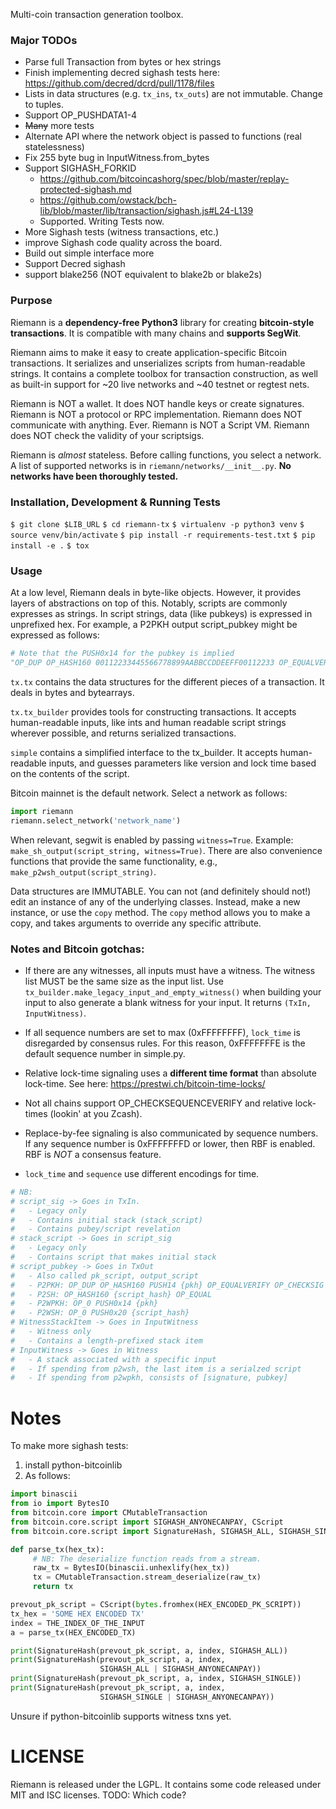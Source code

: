 Multi-coin transaction generation toolbox.

### Major TODOs

* Parse full Transaction from bytes or hex strings
* Finish implementing decred sighash tests here: https://github.com/decred/dcrd/pull/1178/files
* Lists in data structures (e.g. `tx_ins`, `tx_outs`) are not immutable. Change to tuples.
* Support OP_PUSHDATA1-4
* ~~Many~~ more tests
* Alternate API where the network object is passed to functions (real statelessness)
* Fix 255 byte bug in InputWitness.from_bytes
* Support SIGHASH_FORKID
    * https://github.com/bitcoincashorg/spec/blob/master/replay-protected-sighash.md
    * https://github.com/owstack/bch-lib/blob/master/lib/transaction/sighash.js#L24-L139
    * Supported. Writing Tests now.
* More Sighash tests (witness transactions, etc.)
* improve Sighash code quality across the board.
* Build out simple interface more
* Support Decred sighash
* support blake256 (NOT equivalent to blake2b or blake2s)

### Purpose

Riemann is a **dependency-free Python3** library for creating **bitcoin-style transactions**. It is compatible with many chains and **supports SegWit**.

Riemann aims to make it easy to create application-specific Bitcoin transactions. It serializes and unserializes scripts from human-readable strings. It contains a complete toolbox for transaction construction, as well as built-in support for ~20 live networks and ~40 testnet or regtest nets.

Riemann is NOT a wallet. It does NOT handle keys or create signatures. Riemann is NOT a protocol or RPC implementation. Riemann does NOT communicate with anything. Ever. Riemann is NOT a Script VM. Riemann does NOT check the validity of your scriptsigs.

Riemann is _almost_ stateless. Before calling functions, you select a network. A list of supported networks is in `riemann/networks/__init__.py`. **No networks have been thoroughly tested.**

### Installation, Development & Running Tests

`$ git clone $LIB_URL`
`$ cd riemann-tx`
`$ virtualenv -p python3 venv`
`$ source venv/bin/activate`
`$ pip install -r requirements-test.txt`
`$ pip install -e .`
`$ tox`

### Usage

At a low level, Riemann deals in byte-like objects. However, it provides layers of abstractions on top of this. Notably, scripts are commonly expresses as strings. In script strings, data (like pubkeys) is expressed in unprefixed hex. For example, a P2PKH output script_pubkey might be expressed as follows:

```Python
# Note that the PUSH0x14 for the pubkey is implied
"OP_DUP OP_HASH160 00112233445566778899AABBCCDDEEFF00112233 OP_EQUALVERIFY OP_CHECKSIG"
```

`tx.tx` contains the data structures for the different pieces of a transaction. It deals in bytes and bytearrays.

`tx.tx_builder` provides tools for constructing transactions. It accepts human-readable inputs, like ints and human readable script strings wherever possible, and returns serialized transactions.

`simple` contains a simplified interface to the tx_builder. It accepts human-readable inputs, and guesses parameters like version and lock time based on the contents of the script.

Bitcoin mainnet is the default network. Select a network as follows:

```Python
import riemann
riemann.select_network('network_name')
```

When relevant, segwit is enabled by passing `witness=True`. Example: `make_sh_output(script_string, witness=True)`. There are also convenience functions that provide the same functionality, e.g.,  `make_p2wsh_output(script_string)`.

Data structures are IMMUTABLE. You can not (and definitely should not!) edit an instance of any of the underlying classes. Instead, make a new instance, or use the `copy` method. The `copy` method allows you to make a copy, and takes arguments to override any specific attribute.

### Notes and Bitcoin gotchas:

* If there are any witnesses, all inputs must have a witness. The witness list MUST be the same size as the input list. Use `tx_builder.make_legacy_input_and_empty_witness()` when building your input to also generate a blank witness for your input. It returns `(TxIn, InputWitness)`.

* If all sequence numbers are set to max (0xFFFFFFFF), `lock_time` is disregarded by consensus rules. For this reason, 0xFFFFFFFE is the default sequence number in simple.py.

* Relative lock-time signaling uses a **different time format** than absolute lock-time. See here: https://prestwi.ch/bitcoin-time-locks/

* Not all chains support OP_CHECKSEQUENCEVERIFY and relative lock-times (lookin' at you Zcash).

* Replace-by-fee signaling is also communicated by sequence numbers. If any sequence number is 0xFFFFFFFD or lower, then RBF is enabled. RBF is _NOT_ a consensus feature.

* `lock_time` and `sequence` use different encodings for time.

```Python
# NB:
# script_sig -> Goes in TxIn.
#   - Legacy only
#   - Contains initial stack (stack_script)
#   - Contains pubey/script revelation
# stack_script -> Goes in script_sig
#   - Legacy only
#   - Contains script that makes initial stack
# script_pubkey -> Goes in TxOut
#   - Also called pk_script, output_script
#   - P2PKH: OP_DUP OP_HASH160 PUSH14 {pkh} OP_EQUALVERIFY OP_CHECKSIG
#   - P2SH: OP_HASH160 {script_hash} OP_EQUAL
#   - P2WPKH: OP_0 PUSH0x14 {pkh}
#   - P2WSH: OP_0 PUSH0x20 {script_hash}
# WitnessStackItem -> Goes in InputWitness
#   - Witness only
#   - Contains a length-prefixed stack item
# InputWitness -> Goes in Witness
#   - A stack associated with a specific input
#   - If spending from p2wsh, the last item is a serialzed script
#   - If spending from p2wpkh, consists of [signature, pubkey]
```

# Notes
To make more sighash tests:

1. install python-bitcoinlib
2. As follows:

```Python
import binascii
from io import BytesIO
from bitcoin.core import CMutableTransaction
from bitcoin.core.script import SIGHASH_ANYONECANPAY, CScript
from bitcoin.core.script import SignatureHash, SIGHASH_ALL, SIGHASH_SINGLE

def parse_tx(hex_tx):
     # NB: The deserialize function reads from a stream.
     raw_tx = BytesIO(binascii.unhexlify(hex_tx))
     tx = CMutableTransaction.stream_deserialize(raw_tx)
     return tx

prevout_pk_script = CScript(bytes.fromhex(HEX_ENCODED_PK_SCRIPT))
tx_hex = 'SOME HEX ENCODED TX'
index = THE_INDEX_OF_THE_INPUT
a = parse_tx(HEX_ENCODED_TX)

print(SignatureHash(prevout_pk_script, a, index, SIGHASH_ALL))
print(SignatureHash(prevout_pk_script, a, index,
                    SIGHASH_ALL | SIGHASH_ANYONECANPAY))
print(SignatureHash(prevout_pk_script, a, index, SIGHASH_SINGLE))
print(SignatureHash(prevout_pk_script, a, index,
                    SIGHASH_SINGLE | SIGHASH_ANYONECANPAY))
```

Unsure if python-bitcoinlib supports witness txns yet.

# LICENSE

Riemann is released under the LGPL.
It contains some code released under MIT and ISC licenses.
TODO: Which code?
